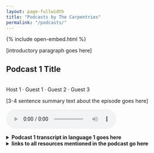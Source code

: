 ```yaml
---
layout: page-fullwidth
title: "Podcasts by The Carpentries"
permalink: "/podcasts/"
---
```


{% include open-embed.html %} 

[introductory paragraph goes here]


## Podcast 1 Title
<br/> Host 1 · Guest 1 · Guest 2 · Guest 3

[3-4 sentence summary text about the episode goes here]


<audio src="/files/audio/test.mp3?autoplay=1&loop=1&controls=0" controls preload></audio>


<details>
<summary>
<strong>Podcast 1 transcript in language 1 goes here</strong>
</summary>
</details>

<details>
<summary>
<strong>links to all resources mentioned in the podcast go here</strong>
</summary>
</details>



<!-- Here's how to add new podcast episode listings on this page


## Podcast 2 Title
<br/> Host 1 · Guest 1 · Guest 2 · Guest 3

[3-4 sentence summary text about the episode goes here]

[embed your audio below]
<audio src="linktoyour.mp3?autoplay=1&loop=1&controls=0" controls preload></audio>

<details>
<summary>
<strong>podcast episode transcript in specific language goes here</strong>
</summary> 
</details>

<details>
<summary>
<strong>links to all resources mentioned in the podcast go here</strong>
</summary>
</details>

-->